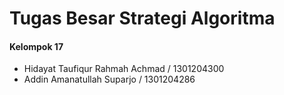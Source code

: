 # Tugas Besar Strategi Algoritma
#### Kelompok 17
- Hidayat Taufiqur Rahmah Achmad / 1301204300
- Addin Amanatullah Suparjo / 1301204286
